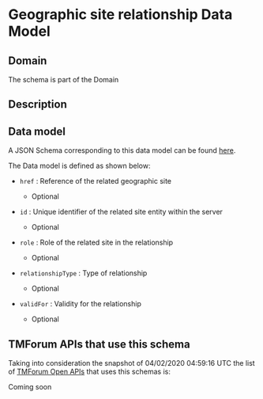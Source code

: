 # Geographic site relationship Data Model

## Domain

The  schema is part of the  Domain

## Description



## Data model

A JSON Schema corresponding to this data model can be found
[here](https://github.com/tmforum-rand/schemas/blob/candidates/Common/GeographicSiteRelationship.schema.json).

The Data model is defined as shown below:

- `href` : Reference of the related geographic site

  - Optional


- `id` : Unique identifier of the related site entity within the server

  - Optional


- `role` : Role of the related site in the relationship

  - Optional


- `relationshipType` : Type of relationship

  - Optional


- `validFor` : Validity for the relationship

  - Optional






## TMForum APIs that use this schema

Taking into consideration the snapshot of 04/02/2020 04:59:16 UTC the list of [TMForum Open APIs](https://www.tmforum.org/open-apis/) that uses this schemas is:

Coming soon